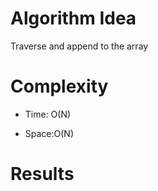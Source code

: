 # Algorithm Idea

Traverse and append to the array

# Complexity

- Time: O(N)

- Space:O(N)

# Results
